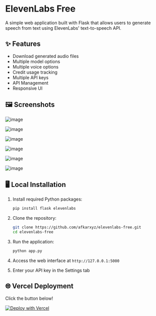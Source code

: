 # ElevenLabs Free

A simple web application built with Flask that allows users to generate speech from text using ElevenLabs' text-to-speech API.

## ✨ Features

- Download generated audio files
- Multiple model options 
- Multiple voice options
- Credit usage tracking
- Multiple API keys
- API Management
- Responsive UI
  
## 🖼️ Screenshots

![image](https://github.com/user-attachments/assets/2192a87e-0b39-49bb-af1d-0fc7fc18f532)

![image](https://github.com/user-attachments/assets/90482a52-5996-4ada-bfd5-556ebf23eb22)

![image](https://github.com/user-attachments/assets/8a5bff22-7991-4d72-853f-c93bf63e1345)

![image](https://github.com/user-attachments/assets/e3564c64-6f3f-4371-8960-5f692fc27498)

![image](https://github.com/user-attachments/assets/6def8850-a415-4a13-8ae0-41ebe4b2f87f)

![image](https://github.com/user-attachments/assets/3d40f76d-a754-429c-9adf-4a30a9cd0c34)

## 🖥️ Local Installation

1. Install required Python packages:
   ```bash
   pip install flask elevenlabs
   ```
   
2. Clone the repository:
   ```bash
   git clone https://github.com/afkarxyz/elevenlabs-free.git
   cd elevenlabs-free
   ```
   
3. Run the application:
   ```bash
   python app.py
   ```

4. Access the web interface at `http://127.0.0.1:5000`
5. Enter your API key in the Settings tab
     
## 🌐 Vercel Deployment

Click the button below!

[![Deploy with Vercel](https://vercel.com/button)](https://vercel.com/new/clone?repository-url=https://github.com/afkarxyz/elevenlabs-free/tree/main)
